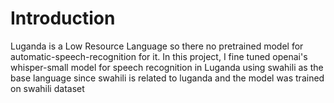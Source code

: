 # Introduction 
Luganda is a Low Resource Language so there no pretrained model for automatic-speech-recognition for it. In this project, I fine tuned openai's whisper-small model for speech recognition in Luganda using swahili as the base language since swahili is related to luganda and the model was trained on swahili dataset 
